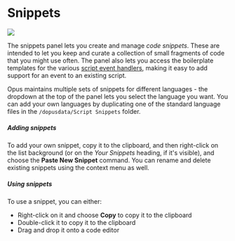 # Snippets

<img src="/media/13/scripteditor_snippets.png" class="align-right" data-query="?nolink" />

The snippets panel lets you create and manage *code snippets*. These are intended to let you keep and curate a collection of small fragments of code that you might use often. The panel also lets you access the boilerplate templates for the various [script event handlers](/Manual/reference/scripting_reference/scripting_events/RAEDME.md), making it easy to add support for an event to an existing script.

Opus maintains multiple sets of snippets for different languages - the dropdown at the top of the panel lets you select the language you want. You can add your own languages by duplicating one of the standard language files in the `/dopusdata/Script Snippets` folder.

##### Adding snippets

To add your own snippet, copy it to the clipboard, and then right-click on the list background (or on the *Your Snippets* heading, if it's visible), and choose the **Paste New Snippet** command. You can rename and delete existing snippets using the context menu as well.

##### Using snippets

To use a snippet, you can either:

- Right-click on it and choose **Copy** to copy it to the clipboard
- Double-click it to copy it to the clipboard
- Drag and drop it onto a code editor
